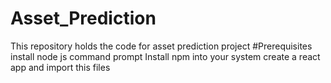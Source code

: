 # Asset_Prediction
This repository holds the code for asset prediction project
#Prerequisites
install node js command prompt
Install npm into your system
create a react app and import this files
